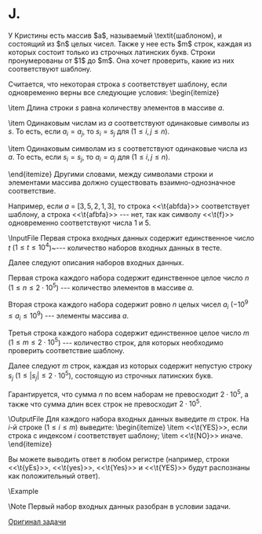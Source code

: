 <h1> J. </h1>
У Кристины есть массив $a$, называемый \textit{шаблоном}, и состоящий из $n$ целых чисел. Также у нее есть $m$ строк, каждая из которых состоит только из строчных латинских букв. Строки пронумерованы от $1$ до $m$. Она хочет проверить, какие из них соответствуют шаблону.

Считается, что некоторая строка $s$ соответствует шаблону, если одновременно верны все следующие условия:
\begin{itemize}

\item Длина строки $s$ равна количеству элементов в массиве $a$.

\item Одинаковым числам из $a$ соответствуют одинаковые символы из $s$. То есть, если $a_i = a_j$, то $s_i = s_j$ для ($1 \le i, j \le n$).

\item Одинаковым символам из $s$ соответствуют одинаковые числа из $a$. То есть, если $s_i = s_j$, то $a_i = a_j$ для ($1 \le i, j \le n$).

\end{itemize}
Другими словами, между символами строки и элементами массива должно существовать взаимно-однозначное соответствие.

Например, если $a$ = [$3, 5, 2, 1, 3$], то строка <<\t{abfda}>> соответствует шаблону, а строка <<\t{afbfa}>> --- нет, так как символу <<\t{f}>> одновременно соответствуют числа $1$ и $5$.

\InputFile
Первая строка входных данных содержит единственное число $t$ ($1 \le t \le 10^4$)~--- количество наборов входных данных в тесте. 

Далее следуют описания наборов входных данных.

Первая строка каждого набора содержит единственное целое число $n$ ($1 \le n \le 2 \cdot 10^5$) --- количество элементов в массиве $a$.

Вторая строка каждого набора содержит ровно $n$ целых чисел $a_i$ ($-10^9 \le a_i \le 10^9$) --- элементы массива $a$.

Третья строка каждого набора содержит единственное целое число $m$ ($1 \le m \le 2 \cdot 10^5$) --- количество строк, для которых необходимо проверить соответствие шаблону.

Далее следуют $m$ строк, каждая из которых содержит непустую строку $s_j$ ($1 \le |s_j| \le 2 \cdot 10^5$), состоящую из строчных латинских букв.

Гарантируется, что сумма $n$ по всем наборам не превосходит $2 \cdot 10^5$, а также что сумма длин всех строк не превосходит $2 \cdot 10^5$.

\OutputFile
Для каждого набора входных данных выведите $m$ строк. На $i$-й строке ($1 \le i \le m$) выведите:
\begin{itemize}
\item <<\t{YES}>>, если строка с индексом $i$ соответствует шаблону;
\item <<\t{NO}>> иначе.
\end{itemize}

Вы можете выводить ответ в любом регистре (например, строки <<\t{yEs}>>, <<\t{yes}>>, <<\t{Yes}>> и <<\t{YES}>> будут распознаны как положительный ответ).

\Example

\Note
Первый набор входных данных разобран в условии задачи.


[Оригинал задачи](https://codeforces.com/contest/2000/problem/C)